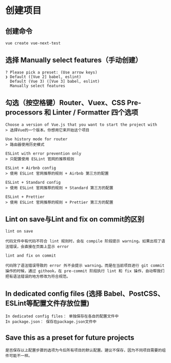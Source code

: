 # 创建项目

## 创建命令

```
vue create vue-next-test
```

## 选择 Manually select features（手动创建）

```
? Please pick a preset: (Use arrow keys)
❯ Default ([Vue 2] babel, eslint) 
  Default (Vue 3) ([Vue 3] babel, eslint) 
  Manually select features 
```

## 勾选（按空格键）Router、Vuex、CSS Pre-processors 和 Linter / Formatter 四个选项

```
Choose a version of Vue.js that you want to start the project with
> 选择Vue的一个版本。你想用它来开始这个项目

Use history mode for router
> 路由器使用历史模式

ESLint with error prevention only
> 只配置使用 ESLint 官网的推荐规则

ESLint + Airbnb config
> 使用 ESLint 官网推荐的规则 + Airbnb 第三方的配置

ESLint + Standard config
> 使用 ESLint 官网推荐的规则 + Standard 第三方的配置

ESLint + Prettier
> 使用 ESLint 官网推荐的规则 + Prettier 第三方的配置
```

## Lint on save与Lint and fix on commit的区别

```
lint on save

代码文件中有代码不符合 lint 规则时，会在 compile 阶段提示 warning。如果出现了语法错误，会直接在页面上显示 error

lint and fix on commit

代码除了语法错误导致的 error 外不会提示 warning。而是在当前项目进行 git commit 操作的时候，通过 githook，在 pre-commit 阶段执行 lint 和 fix 操作，自动帮我们把有语法错误的地方修改为符合规范。
```

## In dedicated config files (选择 Babel、PostCSS、ESLint等配置文件存放位置)

```
In dedicated config files： 单独保存在各自的配置文件中
In package.json： 保存在package.json文件中
```

## Save this as a preset for future projects 

```
是否保存以上配置步骤的选项为今后所有项目的默认配置。建议不保存，因为不同项目需要的组件可能不一样。
```





